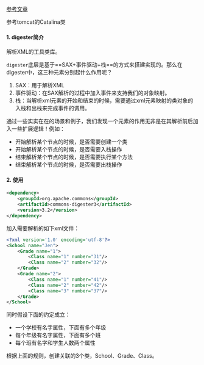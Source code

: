 [参考文章](https://www.jianshu.com/p/8d9a6ae40303)

参考tomcat的Catalina类



#### 1. digester简介

解析XML的工具类库。

`digester`底层是基于==SAX+事件驱动+栈==的方式来搭建实现的。那么在digester中，这三种元素分别起什么作用呢？

1. SAX：用于解析XML
2. 事件驱动：在SAX解析的过程中加入事件来支持我们的对象映射。
3. 栈：当解析xml元素的开始和结束的时候，需要通过xml元素映射的类对象的入栈和出栈来完成事件的调用。

通过一些实实在在的场景和例子，我们发现一个元素的作用无非是在其解析前后加入一些扩展逻辑！例如：

- 开始解析某个节点的时候，是否需要创建一个类
- 开始解析某个节点的时候，是否需要入栈操作
- 结束解析某个节点的时候，是否需要执行某个方法
- 结束解析某个节点的时候，是否需要出栈操作

#### 2. 使用

```xml
<dependency>
    <groupId>org.apache.commons</groupId>
    <artifactId>commons-digester3</artifactId>
    <version>3.2</version>
</dependency>
```

加入需要解析的如下xml文件：

```xml
<?xml version='1.0' encoding='utf-8'?>
<School name="Jen">
    <Grade name="1">
        <Class name="1" number="31"/>
        <Class name="2" number="32"/>
    </Grade>
    <Grade name="2">
        <Class name="1" number="41"/>
        <Class name="2" number="42"/>
        <Class name="3" number="37"/>
    </Grade>
</School>
```

同时假设下面的约定成立：

- 一个学校有名字属性，下面有多个年级
- 每个年级有名字属性，下面有多个班
- 每个班有名字和学生人数两个属性

根据上面的规则，创建关联的3个类，School、Grade、Class。





























